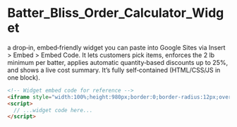 # Batter_Bliss_Order_Calculator_Widget
a drop‑in, embed‑friendly widget you can paste into Google Sites via Insert > Embed > Embed Code. It lets customers pick items, enforces the 2 lb minimum per batter, applies automatic quantity‑based discounts up to 25%, and shows a live cost summary. It’s fully self‑contained (HTML/CSS/JS in one block).

```html
<!-- Widget embed code for reference -->
<iframe style="width:100%;height:980px;border:0;border-radius:12px;overflow:hidden" loading="lazy"></iframe>
<script>
  // ...widget code here...
</script>
